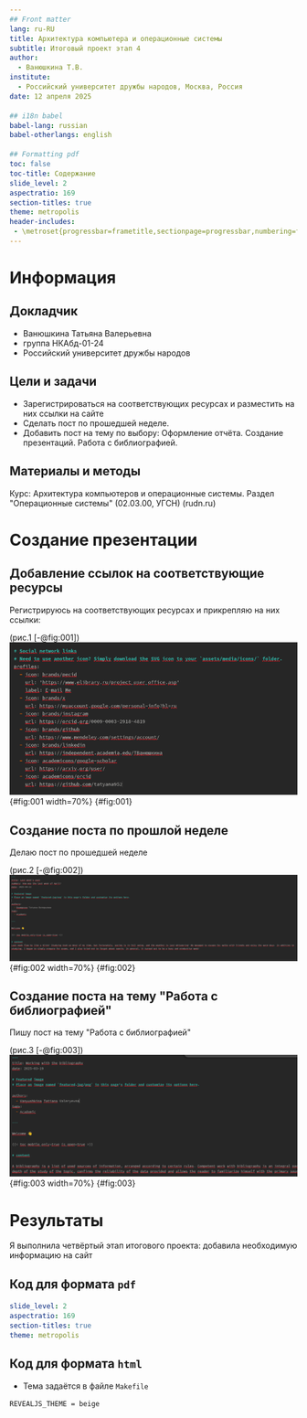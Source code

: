 ```yaml
---
## Front matter
lang: ru-RU
title: Архитектура компьютера и операционные системы
subtitle: Итоговый проект этап 4
author:
  - Ванюшкина Т.В.
institute:
  - Российский университет дружбы народов, Москва, Россия
date: 12 апреля 2025

## i18n babel
babel-lang: russian
babel-otherlangs: english

## Formatting pdf
toc: false
toc-title: Содержание
slide_level: 2
aspectratio: 169
section-titles: true
theme: metropolis
header-includes:
 - \metroset{progressbar=frametitle,sectionpage=progressbar,numbering=fraction}
---
```


# Информация

## Докладчик

  * Ванюшкина Татьяна Валерьевна
  * группа НКАбд-01-24
  * Российский университет дружбы народов

## Цели и задачи

- Зарегистрироваться на соответствующих ресурсах и разместить на них ссылки на сайте
- Сделать пост по прошедшей неделе.
- Добавить пост на тему по выбору:
Оформление отчёта.
Создание презентаций.
Работа с библиографией.

## Материалы и методы

Курс: Архитектура компьютеров и операционные системы. Раздел "Операционные системы" (02.03.00, УГСН) (rudn.ru)

# Создание презентации

## Добавление ссылок на соответствующие ресурсы

Регистрируюсь на соответствующих ресурсах и прикрепляю на них ссылки:

(рис.1 [-@fig:001])
![ссылки на ресурсы](image/1){#fig:001 width=70%}
{#fig:001}
 

## Создание поста по прошлой неделе

Делаю пост по прошедшей неделе

(рис.2 [-@fig:002])
![Пост по прошедшей неделе](image/2){#fig:002 width=70%}
{#fig:002}

## Создание поста на тему "Работа с библиографией"

Пишу пост на тему "Работа с библиографией"

(рис.3 [-@fig:003])
![Работа с библиографией](image/3){#fig:003 width=70%}
{#fig:003}


# Результаты

Я выполнила четвёртый этап итогового проекта: добавила необходимую информацию на сайт


## Код для формата `pdf`

```yaml
slide_level: 2
aspectratio: 169
section-titles: true
theme: metropolis
```


## Код для формата `html`

- Тема задаётся в файле `Makefile`

```make
REVEALJS_THEME = beige 
```

